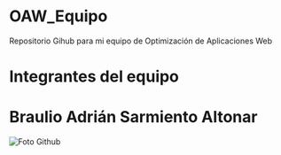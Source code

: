 # OAW_Equipo
Repositorio Gihub para mi equipo de Optimización de Aplicaciones Web

# Integrantes del equipo

# Braulio Adrián Sarmiento Altonar
![Foto Github](https://github.com/user-attachments/assets/55292adc-8e95-43d3-8e07-9076d1b6e7b3)
